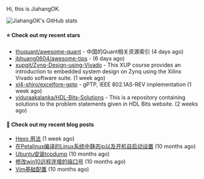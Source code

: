 Hi, this is JiahangOK.

![JiahangOK's GitHub stats](https://github-readme-stats.vercel.app/api?username=jiahangok&count_private=true)

#### ⭐ Check out my recent stars

- [thuquant/awesome-quant](https://github.com/thuquant/awesome-quant) - 中国的Quant相关资源索引 (4 days ago)
- [jbhuang0604/awesome-tips](https://github.com/jbhuang0604/awesome-tips) -  (6 days ago)
- [xupgit/Zynq-Design-using-Vivado](https://github.com/xupgit/Zynq-Design-using-Vivado) - This XUP course provides an introduction to embedded system design on Zynq using the Xilinx Vivado software suite. (1 week ago)
- [xl4-shiro/excelfore-gptp](https://github.com/xl4-shiro/excelfore-gptp) - gPTP, IEEE 802.1AS-REV implementation (1 week ago)
- [viduraakalanka/HDL-Bits-Solutions](https://github.com/viduraakalanka/HDL-Bits-Solutions) - This is a repository containing solutions to the problem statements given in HDL Bits website. (2 weeks ago)

#### 📜 Check out my recent blog posts

- [Hexo 用法](http://jiahangok.github.io/2022/10/18/Hexo-%E7%94%A8%E6%B3%95/) (1 week ago)
- [在Petalinux编译的Linux系统中静态ip以及开机自启动设置](http://jiahangok.github.io/2021/12/05/Petalinux%E7%BC%96%E8%AF%91%E7%9A%84Linux%E7%B3%BB%E7%BB%9F%E4%B8%AD%E9%9D%99%E6%80%81ip%E4%BB%A5%E5%8F%8A%E5%BC%80%E6%9C%BA%E8%87%AA%E5%90%AF%E5%8A%A8%E8%AE%BE%E7%BD%AE/) (10 months ago)
- [Ubuntu安装tcpdump](http://jiahangok.github.io/2021/12/04/Ubuntu%E5%AE%89%E8%A3%85tcpdump/) (10 months ago)
- [修改win10远程连接的端口号](http://jiahangok.github.io/2021/12/03/%E4%BF%AE%E6%94%B9win10%E8%BF%9C%E7%A8%8B%E8%BF%9E%E6%8E%A5%E7%9A%84%E7%AB%AF%E5%8F%A3%E5%8F%B7/) (10 months ago)
- [Vim基础配置](http://jiahangok.github.io/2021/12/03/Vim%E5%9F%BA%E7%A1%80%E9%85%8D%E7%BD%AE/) (10 months ago)